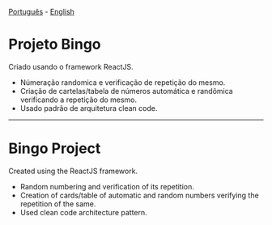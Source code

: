 
[Português](#projeto-bingo) - [English](#bingo-project)

# Projeto Bingo

Criado usando o framework ReactJS.

- Númeração randomica e verificação de repetição do mesmo.
- Criação de cartelas/tabela de números automática e randômica verificando a repetição do mesmo.
- Usado padrão de arquitetura clean code.

-------------------------------------------

# Bingo Project

Created using the ReactJS framework.

- Random numbering and verification of its repetition.
- Creation of cards/table of automatic and random numbers verifying the repetition of the same.
- Used clean code architecture pattern.
